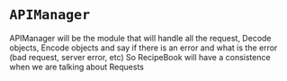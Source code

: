 # ``APIManager``

APIManager will be the module that will handle all the request, Decode objects, Encode objects and say if there is an error and what is the error (bad request, server error, etc)
So RecipeBook will have a consistence when we are talking about Requests
